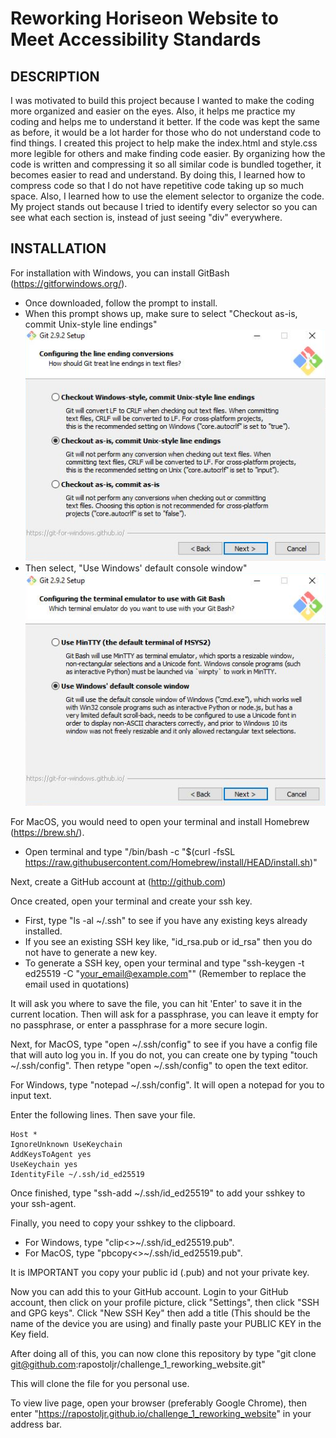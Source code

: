 # Reworking Horiseon Website to Meet Accessibility Standards


## DESCRIPTION

I was motivated to build this project because I wanted to make the coding more organized and easier on the eyes. Also, it helps me practice my coding and helps me to understand it better. If the code was kept the same as before, it would be a lot harder for those who do not understand code to find things. I created this project to help make the index.html and style.css more legible for others and make finding code easier. By organizing how the code is written and compressing it so all similar code is bundled together, it becomes easier to read and understand. By doing this, I learned how to compress code so that I do not have repetitive code taking up so much space. Also, I learned how to use the element selector to organize the code. My project stands out because I tried to identify every selector so you can see what each section is, instead of just seeing "div" everywhere.

## INSTALLATION

For installation with Windows, you can install GitBash (https://gitforwindows.org/).
- Once downloaded, follow the prompt to install.
- When this prompt shows up, make sure to select "Checkout as-is, commit Unix-style line endings"   
    ![alt text](./assets/images/gitbash-configure-line-endings.png)
- Then select, "Use Windows' default console window"
    ![alt text](./assets/images/gitbash-configure-terminal-emulator.png) 

For MacOS, you would need to open your terminal and install Homebrew (https://brew.sh/).
- Open terminal and type "/bin/bash -c "$(curl -fsSL https://raw.githubusercontent.com/Homebrew/install/HEAD/install.sh)"

Next, create a GitHub account at (http://github.com)

Once created, open your terminal and create your ssh key.
- First, type "ls -al ~/.ssh" to see if you have any existing keys already installed.
- If you see an existing SSH key like, "id_rsa.pub or id_rsa" then you do not have to generate a new key.
- To generate a SSH key, open your terminal and type "ssh-keygen -t ed25519 -C "your_email@example.com"" (Remember to replace the email used in quotations)
    
It will ask you where to save the file, you can hit 'Enter' to save it in the current location. Then will ask for a passphrase, you can leave it empty for no passphrase, or enter a passphrase for a more secure login.

Next, for MacOS, type "open ~/.ssh/config" to see if you have a config file that will auto log you in. If you do not, you can create one by typing "touch ~/.ssh/config". Then retype "open ~/.ssh/config" to open the text editor. 

For Windows, type "notepad ~/.ssh/config". It will open a notepad for you to input text.

Enter the following lines. Then save your file.

    Host *
    IgnoreUnknown UseKeychain
    AddKeysToAgent yes
    UseKeychain yes
    IdentityFile ~/.ssh/id_ed25519

Once finished, type "ssh-add ~/.ssh/id_ed25519" to add your sshkey to your ssh-agent.

Finally, you need to copy your sshkey to the clipboard.
- For Windows, type "clip<>~/.ssh/id_ed25519.pub".
- For MacOS, type "pbcopy<>~/.ssh/id_ed25519.pub".

It is IMPORTANT you copy your public id (.pub) and not your private key.

Now you can add this to your GitHub account. Login to your GitHub account, then click on your profile picture, click "Settings", then click "SSH and GPG keys". Click "New SSH Key" then add a title (This should be the name of the device you are using) and finally paste your PUBLIC KEY in the Key field.

After doing all of this, you can now clone this repository by type "git clone git@github.com:rapostoljr/challenge_1_reworking_website.git"

This will clone the file for you personal use.

To view live page, open your browser (preferably Google Chrome), then enter "https://rapostoljr.github.io/challenge_1_reworking_website" in your address bar.
